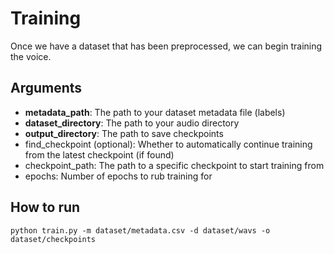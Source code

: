 # Training
Once we have a dataset that has been preprocessed, we can begin training the voice.

## Arguments
- **metadata_path**: The path to your dataset metadata file (labels)
- **dataset_directory**: The path to your audio directory
- **output_directory**: The path to save checkpoints
- find_checkpoint (optional): Whether to automatically continue training from the latest checkpoint (if found)
- checkpoint_path: The path to a specific checkpoint to start training from
- epochs: Number of epochs to rub training for

## How to run
`python train.py -m dataset/metadata.csv -d dataset/wavs -o dataset/checkpoints `
